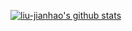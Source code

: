 [![liu-jianhao's github stats](https://github-readme-stats.vercel.app/api?username=liu-jianhao)](https://github.com/liu-jianhao)
